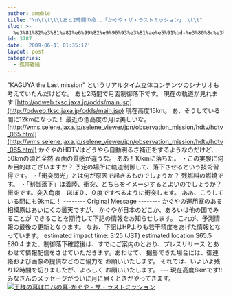 ```yaml
---
author: ameblo
title: "\n\t\t\t\tあと2時間の命..「かぐや・ザ・ラストミッション」.\t\t"
slug: >-
  %e3%81%82%e3%81%a82%e6%99%82%e9%96%93%e3%81%ae%e5%91%bd-%e3%80%8c%e3%81%8b%e3%81%90%e3%82%84%e3%83%bb%e3%82%b6%e3%83%bb%e3%83%a9%e3%82%b9%e3%83%88%e3%83%9f%e3%83%83%e3%82%b7%e3%83%a7%e3%83%b3
id: 3787
date: '2009-06-11 01:35:12'
layout: post
categories:
  - 携帯雑稿
---
```


"KAGUYA the Last mission" というリアルタイム立体コンテンツのシナリオも考えていたんだけどな。 あと2時間で月面制御落下です。 現在の軌道が見れます [http://odweb.tksc.jaxa.jp/odds/main.jsp](http://odweb.tksc.jaxa.jp/odds/main.jsp) 現在高度15km。 あ、そうしている間に12kmになった！ 最近の低高度の月は美しいな。 [http://wms.selene.jaxa.jp/selene_viewer/jpn/observation_mission/hdtv/hdtv_065.html](http://wms.selene.jaxa.jp/selene_viewer/jpn/observation_mission/hdtv/hdtv_065.html) かぐやのHDTVはどうやら自動明るさ補正をするようなのだけど、50kmの頃と全然 表面の質感が違うな。 ああ！10kmに落ちた。 ・この実験に何か目的はございますか？ 予定の場所に軌道制御して、落下させるという技術習得です。 ・「衝突閃光」とは何が原因で起きるものでしょうか？ 残燃料の燃焼です。 ・「制御落下」は着陸、衝突、どちらをイメージするとよいのでしょうか？ 衝突です。突入角度　ほぼ０．０度ですべるように衝突します。 ああ、こうしている間にも9kmに！ -------- Original Message -------- かぐやの運用室のある相模原はあいにくの曇天ですが、 かぐやが日本のどこか、あるいは他の国でみることが できることを期待して下記の情報をお知らせします。 これが、予測情報の最後の更新となります。 なお、下記はHPよりも若干精度をあげた情報となっています。 estimated impact time: 3:25 (JST) estimated location S65.5 E80.4 また、制御落下確認後は、すでにご案内のとおり、プレスリリース とあわせて情報配信をさせていただきます。あわせて、 撮影できた場合には、御連絡および画像の提供などのご協力を お願いいたします。 それでは、いよいよ残り12時間を切りましたが、よろしく お願いいたします。 --- 現在高度8kmです!! みなさんのメッセージがついに月に届くときがやってきます。 [![王様の耳はロバの耳-かぐや・ザ・ラストミッション](http://blog-imgs-42.fc2.com/a/k/i/akihikofr/blog_import_4f56509990150.jpg)](http://blog-imgs-42.fc2.com/a/k/i/akihikofr/blog_import_4f565099a5144.jpg)